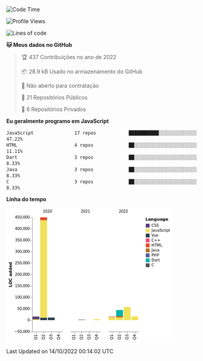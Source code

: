 
<!--START_SECTION:waka-->
![Code Time](http://img.shields.io/badge/Code%20Time-0%20secs-blue)

![Profile Views](http://img.shields.io/badge/Visualizac%C3%B5es%20do%20perfil-255-blue)

![Lines of code](https://img.shields.io/badge/Desde%20o%20Hello%20World%20eu%20escrevi-617%20Thousand%20linhas%20de%20c%C3%B3digo-blue)

**🐱 Meus dados no GitHub** 

> 🏆 437 Contribuições no ano de 2022
 > 
> 📦 28.9 kB Usado no armazenamento do GitHub 
 > 
> 🚫 Não aberto para contratação
 > 
> 📜 21 Repositórios Públicos 
 > 
> 🔑 6 Repositórios Privados  
 > 
**Eu geralmente programo em JavaScript** 

```text
JavaScript               17 repos            ███████████░░░░░░░░░░░░░░   47.22% 
HTML                     4 repos             ██░░░░░░░░░░░░░░░░░░░░░░░   11.11% 
Dart                     3 repos             ██░░░░░░░░░░░░░░░░░░░░░░░   8.33% 
Java                     3 repos             ██░░░░░░░░░░░░░░░░░░░░░░░   8.33% 
C                        3 repos             ██░░░░░░░░░░░░░░░░░░░░░░░   8.33%

```


**Linha do tempo**

![Chart not found](https://raw.githubusercontent.com/xk08/xk08/master/charts/bar_graph.png) 


 Last Updated on 14/10/2022 00:14:02 UTC
<!--END_SECTION:waka-->
